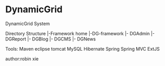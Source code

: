 DynamicGrid
===========

DynamicGrid System

Directory Structure
|-Framework home
  |-DG-framework
    |- DGAdmin
    |- DGReport
    |- DGBlog
    |- DGCMS
    |- DGNews
    
Tools:
	Maven
	eclipse
	tomcat
	MySQL
	Hibernate
	Spring
	Spring MVC
	ExtJS
	
author:robin xie
